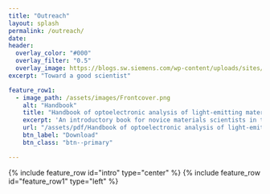 ```yaml
---
title: "Outreach"
layout: splash
permalink: /outreach/
date: 
header:
  overlay_color: "#000"
  overlay_filter: "0.5"
  overlay_image: https://blogs.sw.siemens.com/wp-content/uploads/sites/14/2019/12/materials-1110x710.jpg
excerpt: "Toward a good scientist"

feature_row1:
  - image_path: /assets/images/Frontcover.png
    alt: "Handbook"
    title: "Handbook of optoelectronic analysis of light-emitting materials and devices"
    excerpt: 'An introductory book for novice materials scientists in the field of optoelectronic materials and devices. Last update on Dec. 20, 2023'
    url: "/assets/pdf/Handbook of optoelectronic analysis of light-emitting materials and devices (Ver. 1.1).pdf"
    btn_label: "Download"
    btn_class: "btn--primary"

---
```


{% include feature_row id="intro" type="center" %}
{% include feature_row id="feature_row1" type="left" %}
<!--{% include feature_row %}
{% include feature_row id="feature_row3" %}
{% include feature_row id="feature_row5" %}
-->
